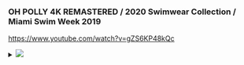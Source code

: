 ### OH POLLY 4K REMASTERED / 2020 Swimwear Collection / Miami Swim Week 2019
https://www.youtube.com/watch?v=gZS6KP48kQc

<details><summary>

<img src="https://i.ytimg.com/vi/gZS6KP48kQc/hqdefault.jpg?sqp=-oaymwEZCPYBEIoBSFXyq4qpAwsIARUAAIhCGAFwAQ==&rs=AOn4CLDunGaV5tKHFMy5lDBOzePBQFXnMA">
</summary>

<img src="https://i.ytimg.com/vi/gZS6KP48kQc/hqdefault.jpg">
</details>
